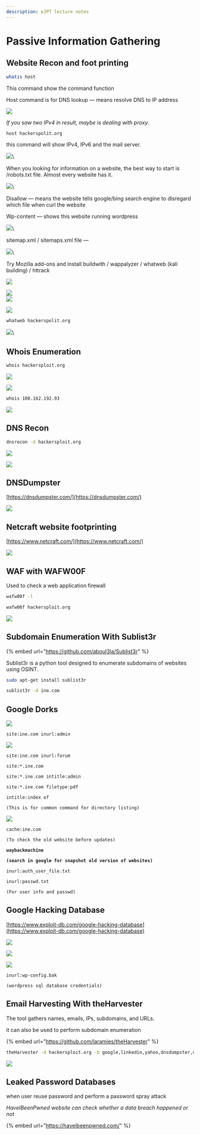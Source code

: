 ```yaml
---
description: eJPT lecture notes
---
```


# Passive Information Gathering

## **Website Recon and foot printing**

```bash
whatis host
```

This command show the command function

Host command is for DNS lookup — means resolve DNS to IP address

![](<.gitbook/assets/Pasted Graphic.png>)

_If you saw two IPv4 in result, maybe is dealing with proxy._

```bash
host hackerspolit.org
```

this command will show IPv4, IPv6 and the mail server.

![](<.gitbook/assets/Pasted Graphic 1.png>)\


When you looking for information on a website, the best way to start is /robots.txt file. Almost every website has it.

![](<.gitbook/assets/Pasted Graphic 2.png>)\


Disallow — means the website tells google/bing search engine to disregard which file when curl the website

Wp-content — shows this website running wordpress

![](<.gitbook/assets/Pasted Graphic 3.png>)\


sitemap.xml / sitemaps.xml file —&#x20;

![](<.gitbook/assets/Pasted Graphic 4.png>)\


Try Mozilla add-ons and install buildwith / wappalyzer / whatweb (kali building) / httrack

&#x20;![](<.gitbook/assets/Pasted Graphic 5.png>)

![](<.gitbook/assets/Pasted Graphic 6.png>)\
![](<.gitbook/assets/Pasted Graphic 7.png>)

![](<.gitbook/assets/Pasted Graphic 8.png>)



```bash
whatweb hackerspolit.org
```

![](<.gitbook/assets/Pasted Graphic 11.png>)\


## **Whois Enumeration**

```bash
whois hackersploit.org
```

![](<.gitbook/assets/Pasted Graphic 12.png>)

![](<.gitbook/assets/Pasted Graphic 13.png>)

```bash
whois 108.162.192.93
```

![](<.gitbook/assets/Pasted Graphic 14.png>)

## **DNS Recon**

```bash
dnsrecon -d hackersploit.org
```

![](<.gitbook/assets/Pasted Graphic 17.png>)

![](<.gitbook/assets/Pasted Graphic 19.png>)

## DNSDumpster

[https://dnsdumpster.com/](https://dnsdumpster.com/)

![](<.gitbook/assets/Pasted Graphic 20.png>)



## **Netcraft website footprinting**

[https://www.netcraft.com/](https://www.netcraft.com/)

![](<.gitbook/assets/Pasted Graphic 15 (1).png>)



## WAF with WAFW00F

Used to check a web application firewall

```bash
wafw00f -l
```

```bash
wafw00f hackersploit.org
```

![](<.gitbook/assets/image (4).png>)

## Subdomain Enumeration With Sublist3r

{% embed url="https://github.com/aboul3la/Sublist3r" %}

Sublist3r is a python tool designed to enumerate subdomains of websites using OSINT.

```bash
sudo apt-get install sublist3r
```

```bash
sublist3r -d ine.com
```

## Google Dorks

![](<.gitbook/assets/image (3).png>)

```
site:ine.com inurl:admin
```

![](<.gitbook/assets/image (3) (1).png>)

```
site:ine.com inurl:forum
```

```
site:*.ine.com
```

```
site:*.ine.com intitle:admin
```

```
site:*.ine.com filetype:pdf
```

```
intitle:index of

(This is for common command for directory listing)
```

![](<.gitbook/assets/image (2) (1).png>)

```
cache:ine.com

(To check the old website before updates)
```

<pre><code><strong>waybackmachine
</strong><strong>
</strong><strong>(search in google for snapshot old version of websites)
</strong></code></pre>

```
inurl:auth_user_file.txt
```

```
inurl:passwd.txt

(For user info and passwd)
```

## Google Hacking Database

[https://www.exploit-db.com/google-hacking-database](https://www.exploit-db.com/google-hacking-database)

![](<.gitbook/assets/image (5).png>)

![](<.gitbook/assets/image (6).png>)

![](<.gitbook/assets/image (7).png>)

```
inurl:wp-config.bak

(wordpress sql database credentials)
```

## Email Harvesting With theHarvester

The tool gathers names, emails, IPs, subdomains, and URLs.

it can also be used to perform subdomain enumeration

{% embed url="https://github.com/laramies/theHarvester" %}

```bash
theHarvester -d hackersploit.org -b google,linkedin,yahoo,dnsdumpster,duckduckgo
```

![](<.gitbook/assets/image (8).png>)

## Leaked Password Databases

when user reuse password and perform a password spray attack

_HaveIBeenPwned website can check whether a data breach happened or not_

{% embed url="https://haveibeenpwned.com/" %}

